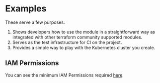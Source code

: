 # Examples

These serve a few purposes:

1.  Shows developers how to use the module in a straightforward way as integrated with other terraform community supported modules.
2.  Serves as the test infrastructure for CI on the project.
3.  Provides a simple way to play with the Kubernetes cluster you create.

## IAM Permissions

You can see the minimum IAM Permissions required [here](https://github.com/AnikG-Org/devops-practice/blob/main/terraform/AWS/AWS_modules/modules/0.1.4.compute/eks/docs/iam-permissions.md).
